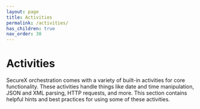 ```yaml
---
layout: page
title: Activities
permalink: /activities/
has_children: true
nav_order: 30
---
```


# Activities
SecureX orchestration comes with a variety of built-in activities for core functionality. These activities handle things like date and time manipulation, JSON and XML parsing, HTTP requests, and more. This section contains helpful hints and best practices for using some of these activities.